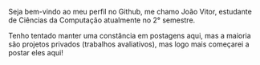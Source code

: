 
<!DOCTYPE html>
<head>
  <body>
    <div>
    <p>
      Seja bem-vindo ao meu perfil no Github, me chamo João Vitor, estudante de Ciências da Computação atualmente no 2° semestre.
    </p>
    </div>
    <div>
      <p>
        Tenho tentado manter uma constância em postagens aqui, mas a maioria são projetos privados (trabalhos avaliativos), mas logo mais começarei a postar eles aqui!
      </p>
    </div>
  </body>
</head>
